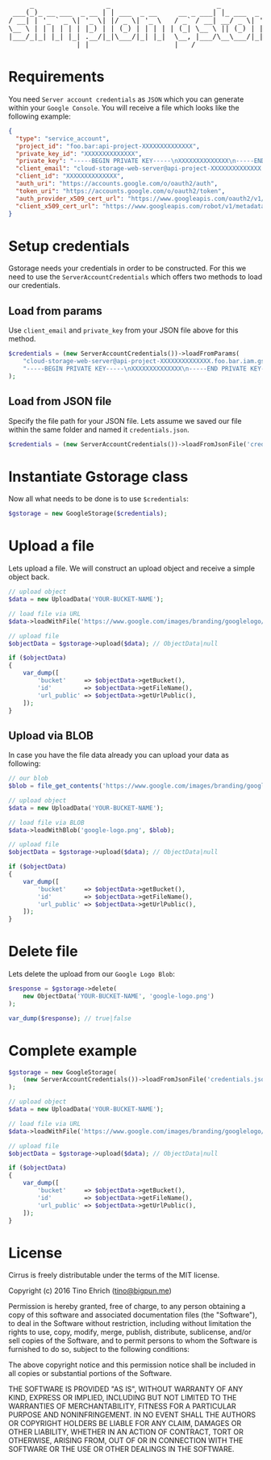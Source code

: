<pre>
     _                 _                         _
 ___(_)_ __ ___  _ __ | | ___  _ __     __ _ ___| |_ ___  _ __ __ _  __ _  ___
/ __| | '_ ` _ \| '_ \| |/ _ \| '_ \   / _` / __| __/ _ \| '__/ _` |/ _` |/ _ \
\__ \ | | | | | | |_) | | (_) | | | | | (_| \__ \ || (_) | | | (_| | (_| |  __/
|___/_|_| |_| |_| .__/|_|\___/|_| |_|  \__, |___/\__\___/|_|  \__,_|\__, |\___|
                |_|                    |___/                        |___/
</pre>

# Requirements

You need `Server account credentials` as `JSON` which you can generate within your `Google Console`.
You will receive a file which looks like the following example:

```json
{
  "type": "service_account",
  "project_id": "foo.bar:api-project-XXXXXXXXXXXXXX",
  "private_key_id": "XXXXXXXXXXXXXX",
  "private_key": "-----BEGIN PRIVATE KEY-----\nXXXXXXXXXXXXXX\n-----END PRIVATE KEY-----\n",
  "client_email": "cloud-storage-web-server@api-project-XXXXXXXXXXXXXX.foo.bar.iam.gserviceaccount.com",
  "client_id": "XXXXXXXXXXXXXX",
  "auth_uri": "https://accounts.google.com/o/oauth2/auth",
  "token_uri": "https://accounts.google.com/o/oauth2/token",
  "auth_provider_x509_cert_url": "https://www.googleapis.com/oauth2/v1/certs",
  "client_x509_cert_url": "https://www.googleapis.com/robot/v1/metadata/x509/cloud-storage-web-server%40api-project-XXXXXXXXXXXXXX.foo.bar.iam.gserviceaccount.com"
}
```

# Setup credentials

Gstorage needs your credentials in order to be constructed. For this we need to use the `ServerAccountCredentials` which offers two methods to load our credentials.

## Load from params

Use `client_email` and `private_key` from your JSON file above for this method.

```php
$credentials = (new ServerAccountCredentials())->loadFromParams(
    "cloud-storage-web-server@api-project-XXXXXXXXXXXXXX.foo.bar.iam.gserviceaccount.com",
    "-----BEGIN PRIVATE KEY-----\nXXXXXXXXXXXXXX\n-----END PRIVATE KEY-----\n"
);
```

## Load from JSON file

Specify the file path for your JSON file. Lets assume we saved our file within the same folder and named it `credentials.json`.

```php
$credentials = (new ServerAccountCredentials())->loadFromJsonFile('credentials.json');
```

# Instantiate Gstorage class

Now all what needs to be done is to use `$credentials`:

```php
$gstorage = new GoogleStorage($credentials);
```

# Upload a file

Lets upload a file. We will construct an upload object and receive a simple object back.

```php
// upload object
$data = new UploadData('YOUR-BUCKET-NAME');

// load file via URL
$data->loadWithFile('https://www.google.com/images/branding/googlelogo/1x/googlelogo_color_272x92dp.png');

// upload file
$objectData = $gstorage->upload($data); // ObjectData|null

if ($objectData)
{
    var_dump([
        'bucket'     => $objectData->getBucket(),
        'id'         => $objectData->getFileName(),
        'url_public' => $objectData->getUrlPublic(),
    ]);
}
```

## Upload via BLOB

In case you have the file data already you can upload your data as following:

```php
// our blob
$blob = file_get_contents('https://www.google.com/images/branding/googlelogo/1x/googlelogo_color_272x92dp.png');

// upload object
$data = new UploadData('YOUR-BUCKET-NAME');

// load file via BLOB
$data->loadWithBlob('google-logo.png', $blob);

// upload file
$objectData = $gstorage->upload($data); // ObjectData|null

if ($objectData)
{
    var_dump([
        'bucket'     => $objectData->getBucket(),
        'id'         => $objectData->getFileName(),
        'url_public' => $objectData->getUrlPublic(),
    ]);
}
```

# Delete file

Lets delete the upload from our `Google Logo Blob`:

```php
$response = $gstorage->delete(
    new ObjectData('YOUR-BUCKET-NAME', 'google-logo.png')
);

var_dump($response); // true|false
```

# Complete example

```php
$gstorage = new GoogleStorage(
    (new ServerAccountCredentials())->loadFromJsonFile('credentials.json')
);

// upload object
$data = new UploadData('YOUR-BUCKET-NAME');

// load file via URL
$data->loadWithFile('https://www.google.com/images/branding/googlelogo/1x/googlelogo_color_272x92dp.png');

// upload file
$objectData = $gstorage->upload($data); // ObjectData|null

if ($objectData)
{
    var_dump([
        'bucket'     => $objectData->getBucket(),
        'id'         => $objectData->getFileName(),
        'url_public' => $objectData->getUrlPublic(),
    ]);
}
```

# License
Cirrus is freely distributable under the terms of the MIT license.

Copyright (c) 2016 Tino Ehrich ([tino@bigpun.me](mailto:tino@bigpun.me))

Permission is hereby granted, free of charge, to any person obtaining a copy of this software and associated documentation files (the "Software"), to deal in the Software without restriction, including without limitation the rights to use, copy, modify, merge, publish, distribute, sublicense, and/or sell copies of the Software, and to permit persons to whom the Software is furnished to do so, subject to the following conditions:

The above copyright notice and this permission notice shall be included in all copies or substantial portions of the Software.

THE SOFTWARE IS PROVIDED "AS IS", WITHOUT WARRANTY OF ANY KIND, EXPRESS OR IMPLIED, INCLUDING BUT NOT LIMITED TO THE WARRANTIES OF MERCHANTABILITY, FITNESS FOR A PARTICULAR PURPOSE AND NONINFRINGEMENT. IN NO EVENT SHALL THE AUTHORS OR COPYRIGHT HOLDERS BE LIABLE FOR ANY CLAIM, DAMAGES OR OTHER LIABILITY, WHETHER IN AN ACTION OF CONTRACT, TORT OR OTHERWISE, ARISING FROM, OUT OF OR IN CONNECTION WITH THE SOFTWARE OR THE USE OR OTHER DEALINGS IN THE SOFTWARE.